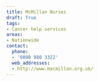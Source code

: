 ```yaml
---
title: McMillan Nurses
draft: True
tags:
- Cancer help services
areas:
- Nationwide
contact:
  phone:
  - '0800 980 3322'
  web_addresses:
  - http://www.macmillan.org.uk/
---
```

